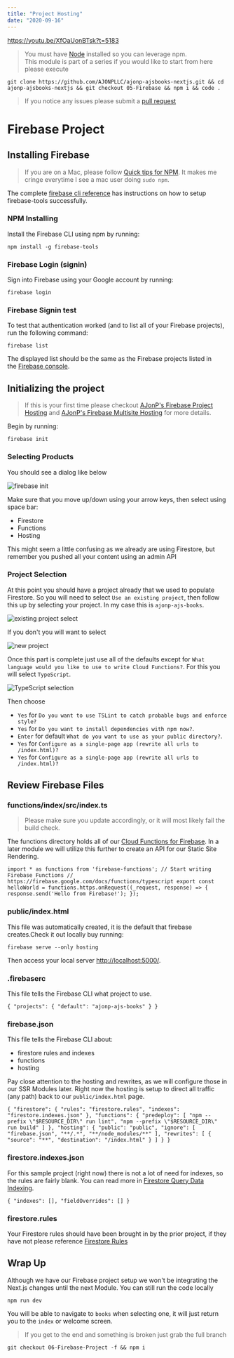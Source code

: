 ```yaml
---
title: "Project Hosting"
date: "2020-09-16"
---
```


https://youtu.be/XfOaUonBTsk?t=5183

> You must have [Node](https://nodejs.org/en/download/) installed so you can leverage npm.  
> This module is part of a series if you would like to start from here please execute

```
git clone https://github.com/AJONPLLC/ajonp-ajsbooks-nextjs.git && cd ajonp-ajsbooks-nextjs && git checkout 05-Firebase && npm i && code .
```

> If you notice any issues please submit a [pull request](https://github.com/AJONPLLC/ajonp-ajsbooks-nextjs/pulls)

# Firebase Project

## Installing Firebase[](https://codingcat.dev/courses/nextjs9/nextjs-using-materialui-and-firebase-project-hosting#installing-firebase)

> If you are on a Mac, please follow [Quick tips for NPM](https://ajonp.com/lessons/npm-tips-and-tricks). It makes me cringe everytime I see a mac user doing `sudo npm`.

The complete [firebase cli reference](https://firebase.google.com/docs/cli) has instructions on how to setup firebase-tools successfully.

### NPM Installing[](https://codingcat.dev/courses/nextjs9/nextjs-using-materialui-and-firebase-project-hosting#npm-installing)

Install the Firebase CLI using npm by running:

```
npm install -g firebase-tools
```

### Firebase Login (signin)[](https://codingcat.dev/courses/nextjs9/nextjs-using-materialui-and-firebase-project-hosting#firebase-login-signin)

Sign into Firebase using your Google account by running:

```
firebase login
```

### Firebase Signin test[](https://codingcat.dev/courses/nextjs9/nextjs-using-materialui-and-firebase-project-hosting#firebase-signin-test)

To test that authentication worked (and to list all of your Firebase projects), run the following command:

```
firebase list
```

The displayed list should be the same as the Firebase projects listed in the [Firebase console](https://console.firebase.google.com/).

## Initializing the project[](https://codingcat.dev/courses/nextjs9/nextjs-using-materialui-and-firebase-project-hosting#initializing-the-project)

> If this is your first time please checkout [AJonP's Firebase Project Hosting](https://ajonp.com/courses/angularmaterial/firebase-project-hosting) and [AJonP's Firebase Multisite Hosting](https://ajonp.com/lessons/firebase-multisite-hosting/) for more details.

Begin by running:

```
firebase init
```

### Selecting Products[](https://codingcat.dev/courses/nextjs9/nextjs-using-materialui-and-firebase-project-hosting#selecting-products)

You should see a dialog like below

![firebase init](https://res.cloudinary.com/ajonp/image/upload/f_auto,q_auto/ajonp-ajonp-com/20-lesson-nextjs/6-firebase-project/Screen_Shot_2019-09-03_at_12.14.37_PM.png)

Make sure that you move up/down using your arrow keys, then select using space bar:

- Firestore
- Functions
- Hosting

This might seem a little confusing as we already are using Firestore, but remember you pushed all your content using an admin API

### Project Selection[](https://codingcat.dev/courses/nextjs9/nextjs-using-materialui-and-firebase-project-hosting#project-selection)

At this point you should have a project already that we used to populate Firestore. So you will need to select `Use an existing project`, then follow this up by selecting your project. In my case this is `ajonp-ajs-books`.

![existing project select](https://res.cloudinary.com/ajonp/image/upload/f_auto,q_auto/ajonp-ajonp-com/20-lesson-nextjs/6-firebase-project/Screen_Shot_2019-09-03_at_12.25.59_PM.png)

If you don't you will want to select

![new project](https://res.cloudinary.com/ajonp/image/upload/f_auto,q_auto/ajonp-ajonp-com/20-lesson-nextjs/6-firebase-project/Screen_Shot_2019-09-03_at_12.21.25_PM.png)

Once this part is complete just use all of the defaults except for `What language would you like to use to write Cloud Functions?`. For this you will select `TypeScript`.

![TypeScript selection](https://res.cloudinary.com/ajonp/image/upload/f_auto,q_auto/ajonp-ajonp-com/20-lesson-nextjs/6-firebase-project/Screen_Shot_2019-09-03_at_12.27.21_PM.png)

Then choose

- `Yes` for `Do you want to use TSLint to catch probable bugs and enforce style?`
- `Yes` for `Do you want to install dependencies with npm now?`.
- `Enter` for default `What do you want to use as your public directory?`.
- `Yes` for `Configure as a single-page app (rewrite all urls to /index.html)?`
- `Yes` for `Configure as a single-page app (rewrite all urls to /index.html)?`

## Review Firebase Files[](https://codingcat.dev/courses/nextjs9/nextjs-using-materialui-and-firebase-project-hosting#review-firebase-files)

### functions/index/src/index.ts[](https://codingcat.dev/courses/nextjs9/nextjs-using-materialui-and-firebase-project-hosting#functionsindexsrcindexts)

> Please make sure you update accordingly, or it will most likely fail the build check.

The functions directory holds all of our [Cloud Functions for Firebase](https://firebase.google.com/docs/functions). In a later module we will utilize this further to create an API for our Static Site Rendering.

```
import * as functions from 'firebase-functions'; // Start writing Firebase Functions // https://firebase.google.com/docs/functions/typescript export const helloWorld = functions.https.onRequest((_request, response) => { response.send('Hello from Firebase!'); });
```

### public/index.html[](https://codingcat.dev/courses/nextjs9/nextjs-using-materialui-and-firebase-project-hosting#publicindexhtml)

This file was automatically created, it is the default that firebase creates.Check it out locally buy running:

```
firebase serve --only hosting
```

Then access your local server [http://localhost:5000/](http://localhost:5000/).

### .firebaserc[](https://codingcat.dev/courses/nextjs9/nextjs-using-materialui-and-firebase-project-hosting#firebaserc)

This file tells the Firebase CLI what project to use.

```
{ "projects": { "default": "ajonp-ajs-books" } }
```

### firebase.json[](https://codingcat.dev/courses/nextjs9/nextjs-using-materialui-and-firebase-project-hosting#firebasejson)

This file tells the Firebase CLI about:

- firestore rules and indexes
- functions
- hosting

Pay close attention to the hosting and rewrites, as we will configure those in our SSR Modules later. Right now the hosting is setup to direct all traffic (any path) back to our `public/index.html` page.

```
{ "firestore": { "rules": "firestore.rules", "indexes": "firestore.indexes.json" }, "functions": { "predeploy": [ "npm --prefix \"$RESOURCE_DIR\" run lint", "npm --prefix \"$RESOURCE_DIR\" run build" ] }, "hosting": { "public": "public", "ignore": [ "firebase.json", "**/.*", "**/node_modules/**" ], "rewrites": [ { "source": "**", "destination": "/index.html" } ] } }
```

### firestore.indexes.json[](https://codingcat.dev/courses/nextjs9/nextjs-using-materialui-and-firebase-project-hosting#firestoreindexesjson)

For this sample project (right now) there is not a lot of need for indexes, so the rules are fairly blank. You can read more in [Firestore Query Data Indexing](https://firebase.google.com/docs/firestore/query-data/indexing).

```
{ "indexes": [], "fieldOverrides": [] }
```

### firestore.rules[](https://codingcat.dev/courses/nextjs9/nextjs-using-materialui-and-firebase-project-hosting#firestorerules)

Your Firestore rules should have been brought in by the prior project, if they have not please reference [Firestore Rules](https://ajonp.com/courses/nextjs9/nextjs-using-materialui-and-firebase-firestore-modeling/#firestore-rules)

## Wrap Up[](https://codingcat.dev/courses/nextjs9/nextjs-using-materialui-and-firebase-project-hosting#wrap-up)

Although we have our Firebase project setup we won't be integrating the Next.js changes until the next Module. You can still run the code locally

```
npm run dev
```

You will be able to navigate to `books` when selecting one, it will just return you to the `index` or welcome screen.

> If you get to the end and something is broken just grab the full branch

```
git checkout 06-Firebase-Project -f && npm i
```
